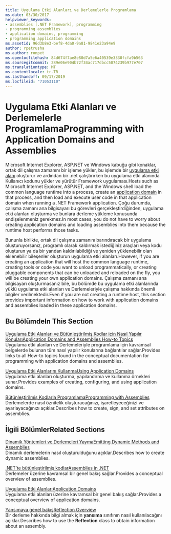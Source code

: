 ```yaml
---
title: Uygulama Etki Alanları ve Derlemelerle Programlama
ms.date: 03/30/2017
helpviewer_keywords:
- assemblies [.NET Framework], programming
- programming assemblies
- application domains, programming
- programming application domains
ms.assetid: 96d3b8e3-bef8-4da0-9a81-9841e23a94e9
author: rpetrusha
ms.author: ronpet
ms.openlocfilehash: 84d674f7ae8e80d7a5e6a40539e3330fcfa9b563
ms.sourcegitcommit: 289e06e904b72f34ac717dbcc5074239b977e707
ms.translationtype: MT
ms.contentlocale: tr-TR
ms.lasthandoff: 09/17/2019
ms.locfileid: "71053110"
---
```

# <a name="programming-with-application-domains-and-assemblies"></a><span data-ttu-id="41acf-102">Uygulama Etki Alanları ve Derlemelerle Programlama</span><span class="sxs-lookup"><span data-stu-id="41acf-102">Programming with Application Domains and Assemblies</span></span>

<span data-ttu-id="41acf-103">Microsoft Internet Explorer, ASP.NET ve Windows kabuğu gibi konaklar, ortak dil çalışma zamanını bir işleme yükler, bu işlemde bir [uygulama etki alanı](application-domains.md) oluşturur ve ardından bir .net çalıştırırken bu uygulama etki alanında Kullanıcı kodunu yükler ve yürütür Framework uygulaması.</span><span class="sxs-lookup"><span data-stu-id="41acf-103">Hosts such as Microsoft Internet Explorer, ASP.NET, and the Windows shell load the common language runtime into a process, create an [application domain](application-domains.md) in that process, and then load and execute user code in that application domain when running a .NET Framework application.</span></span> <span data-ttu-id="41acf-104">Çoğu durumda, çalışma zamanı ana bilgisayarı bu görevleri gerçekleştirdiğinden, uygulama etki alanları oluşturma ve bunlara derleme yükleme konusunda endişelenmeniz gerekmez.</span><span class="sxs-lookup"><span data-stu-id="41acf-104">In most cases, you do not have to worry about creating application domains and loading assemblies into them because the runtime host performs those tasks.</span></span>  
  
<span data-ttu-id="41acf-105">Bununla birlikte, ortak dil çalışma zamanını barındıracak bir uygulama oluşturuyorsanız, programlı olarak kaldırmak istediğiniz araçları veya kodu oluşturun ya da bir yandan kaldırılabildiği ve yeniden yüklenebilir olan eklenebilir bileşenler oluşturun uygulama etki alanları.</span><span class="sxs-lookup"><span data-stu-id="41acf-105">However, if you are creating an application that will host the common language runtime, creating tools or code you want to unload programmatically, or creating pluggable components that can be unloaded and reloaded on the fly, you will be creating your own application domains.</span></span> <span data-ttu-id="41acf-106">Çalışma zamanı ana bilgisayarı oluşturmasanız bile, bu bölümde bu uygulama etki alanlarında yüklü uygulama etki alanları ve Derlemeleriyle çalışma hakkında önemli bilgiler verilmektedir.</span><span class="sxs-lookup"><span data-stu-id="41acf-106">Even if you are not creating a runtime host, this section provides important information on how to work with application domains and assemblies loaded in these application domains.</span></span>  
  
## <a name="in-this-section"></a><span data-ttu-id="41acf-107">Bu Bölümde</span><span class="sxs-lookup"><span data-stu-id="41acf-107">In This Section</span></span>  

[<span data-ttu-id="41acf-108">Uygulama Etki Alanları ve Bütünleştirilmiş Kodlar için Nasıl Yapılır Konuları</span><span class="sxs-lookup"><span data-stu-id="41acf-108">Application Domains and Assemblies How-to Topics</span></span>](application-domains-and-assemblies-how-to-topics.md)  
<span data-ttu-id="41acf-109">Uygulama etki alanları ve Derlemeleriyle programlama için kavramsal belgelerde bulunan tüm nasıl yapılır konularına bağlantılar sağlar.</span><span class="sxs-lookup"><span data-stu-id="41acf-109">Provides links to all How-to topics found in the conceptual documentation for programming with application domains and assemblies.</span></span>  
  
[<span data-ttu-id="41acf-110">Uygulama Etki Alanlarını Kullanma</span><span class="sxs-lookup"><span data-stu-id="41acf-110">Using Application Domains</span></span>](use.md)  
<span data-ttu-id="41acf-111">Uygulama etki alanları oluşturma, yapılandırma ve kullanma örnekleri sunar.</span><span class="sxs-lookup"><span data-stu-id="41acf-111">Provides examples of creating, configuring, and using application domains.</span></span>  
  
[<span data-ttu-id="41acf-112">Bütünleştirilmiş Kodlarla Programlama</span><span class="sxs-lookup"><span data-stu-id="41acf-112">Programming with Assemblies</span></span>](../../standard/assembly/program.md)  
<span data-ttu-id="41acf-113">Derlemelerde nasıl öznitelik oluşturacağınızı, işaretleyeceğinizi ve ayarlayacağınızı açıklar.</span><span class="sxs-lookup"><span data-stu-id="41acf-113">Describes how to create, sign, and set attributes on assemblies.</span></span>  
  
## <a name="related-sections"></a><span data-ttu-id="41acf-114">İlgili Bölümler</span><span class="sxs-lookup"><span data-stu-id="41acf-114">Related Sections</span></span>  

[<span data-ttu-id="41acf-115">Dinamik Yöntemleri ve Derlemeleri Yayma</span><span class="sxs-lookup"><span data-stu-id="41acf-115">Emitting Dynamic Methods and Assemblies</span></span>](../reflection-and-codedom/emitting-dynamic-methods-and-assemblies.md)  
<span data-ttu-id="41acf-116">Dinamik derlemelerin nasıl oluşturulduğunu açıklar.</span><span class="sxs-lookup"><span data-stu-id="41acf-116">Describes how to create dynamic assemblies.</span></span>  
  
[<span data-ttu-id="41acf-117">.NET’te bütünleştirilmiş kodlar</span><span class="sxs-lookup"><span data-stu-id="41acf-117">Assemblies in .NET</span></span>](../../standard/assembly/index.md)  
<span data-ttu-id="41acf-118">Derlemeler üzerine kavramsal bir genel bakış sağlar.</span><span class="sxs-lookup"><span data-stu-id="41acf-118">Provides a conceptual overview of assemblies.</span></span>  
  
[<span data-ttu-id="41acf-119">Uygulama Etki Alanları</span><span class="sxs-lookup"><span data-stu-id="41acf-119">Application Domains</span></span>](application-domains.md)  
<span data-ttu-id="41acf-120">Uygulama etki alanları üzerine kavramsal bir genel bakış sağlar.</span><span class="sxs-lookup"><span data-stu-id="41acf-120">Provides a conceptual overview of application domains.</span></span>  
  
[<span data-ttu-id="41acf-121">Yansımaya genel bakış</span><span class="sxs-lookup"><span data-stu-id="41acf-121">Reflection Overview</span></span>](../reflection-and-codedom/reflection.md)  
<span data-ttu-id="41acf-122">Bir derleme hakkında bilgi almak için **yansıma** sınıfının nasıl kullanılacağını açıklar.</span><span class="sxs-lookup"><span data-stu-id="41acf-122">Describes how to use the **Reflection** class to obtain information about an assembly.</span></span>
